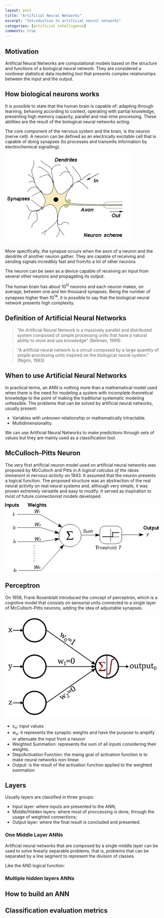 ```yaml
---
layout: post
title: "Artificial Neural Networks"
excerpt: "Introduction to artificial neural networks"
categories: [artificial intelligence]
comments: true
---
```


## Motivation

Artificial Neural Networks are computational models based on the structure and functions of a  biological neural network. They are considered a nonlinear statistical data modeling tool that presents complex relationships between the input and the output.

## How biological neurons works

It is possible to state that the human brain is capable of: adapting through learning, behaving according to context, operating with partial knowledge, presenting high memory capacity, parallel and real-time processing. These abilities are the result of the biological neural networks acting.

The core component of the nervous system and the brain, is the neuron (nerve cell). A neuron can be defined as an electrically excitable cell that is capable of doing synapses (to processes and transmits information by electrochemical signalling).

![Simple biological neuron](/img/posts_img/simple-biological-neuron-scheme.pbm)

More specifically, the synapse occurs when the axon of a neuron and the dendrite of another neuron gather. They are capable of receiving and sending signals incredibly fast and from/to a lot of other neurons

The neuron can be seen as a device capable of receiving an input from several other neurons and propagating its output.

The human brain has about 10<sup>11</sup> neurons and each neuron makes, on average, between one and ten thousand synapses. Being the number of synapses higher than 10<sup>14</sup>, it is possible to say that the biological neural network presents high complexity.

## Definition of Artificial Neural Networks

> "An Artificial Neural Network is a massively parallel and distributed system composed of simple processing units that have a natural ability to store and use knowledge" (Bellman, 1999)

> "A artificial neural network is a circuit composed by a large quantity of simple processing units inspired on the biological neural system." (Nigrin, 1993)

## When to use Artificial Neural Networks

In practical terms, an ANN is nothing more than a mathematical model used when there is the need for modeling a system with incomplete theoretical knowledge to the point of making the traditional systematic modeling unfeasible. The problems that can be solved by artificial neural networks, usually present:

- Variables with unknown relationship or mathematically intractable.
- Multidimensionality.

We can use Artificial Neural Networks to make predictions through sets of values but they are mainly used as a classification tool.

## McCulloch-Pitts Neuron

The very first artificial neuron model used on artificial neural networks was proposed by McCulloch and Pitts in _A logical calculus of the ideas immanent in nervous activity_ on 1943. It assumed that the neuron presents a logical function. The proposed structure was an abstraction of the real neural activity on real neural systems and, although very simple, it was proven extremely versatile and easy to modify. It served as inspiration to most of future connectionist models developed.

![McCulloch-Pitts Neuron](/img/posts_img/mcculloch-pitts-model.gif)

## Perceptron

On 1958, Frank Rosenblatt introduced the concept of perceptron, which is a cognitive model that consists on sensorial units connected to a single layer of McCulloch-Pitts neurons, adding the idea of adjustable synapses.

![Rosenblatt's Perceptron](/img/posts_img/perceptron.png)

- x<sub>n</sub>: input values
- w<sub>n</sub>: it represents the synaptic weights and have the purpose to amplify or attenuate the input from a neuron
- Weighted Summation: represents the sum of all inputs considering their weights.
- Step/Activation Function: the maing goal of activation function is to make neural networks non-linear.
- Output: is the result of the activation function applied to the weighted summation

## Layers

Usually layers are classified in three groups:

- Input layer: where inputs are presented to the ANN;
- Middle/Hidden layers: where most of proccessing is done, through the usage of weighted connections;
- Output layer: where the final result is concluded and presented.

### One Middle Layer ANNs

Artificial neural networks that are composed by a single middle layer can be used to solve linearly separable problems, that is, problems that can be separated by a line segment to represent the division of classes.

Like the AND logical function:



### Multiple hidden layers ANNs

## How to build an ANN

## Classification evaluation metrics
